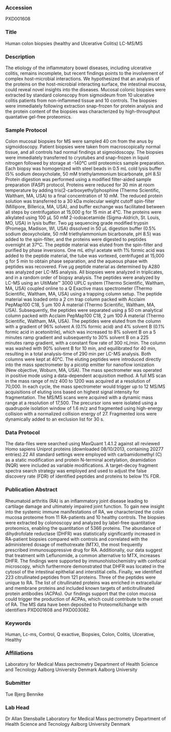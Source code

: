 ### Accession
PXD001608

### Title
Human colon biopsies (healthy and Ulcerative Colitis) LC-MS/MS

### Description
The etiology of the inflammatory bowel diseases, including ulcerative colitis, remains incomplete, but recent findings points to the involvement of complex host-microbial interactions. We hypothesized that an analysis of the proteins on the host-microbial interacting surface, the intestinal mucosa, could reveal novel insights into the diseases. Mucosal colonic biopsies were extracted by standard colonscopy from sigmoideum from 10 ulcerative colitis patients from non-inflammed tissue and 10 controls. The biopsies were immediately following extraction snap-frozen for protein analysis and the protein content of the biopsies was characterized by high-throughput quantative gel-free proteomics.

### Sample Protocol
Colon mucosal biopsies for MS were sampled 40 cm from the anus by sigmoidoscopy. Patient biopsies were taken from macroscopically normal tissue, and all controls had normal findings at sigmoidoscopy. The biopsies were immediately transferred to cryotubes and snap-frozen in liquid nitrogen followed by storage at -140°C until proteomics sample preparation. Each biopsy was homogenized with steel beads in 0.5 mL cold lysis buffer (5% sodium deoxycholate, 50 mM triethylammonium bicarbonate, pH 8.5) Protein digestion was performed using a modified filter-aided sample preparation (FASP) protocol, Proteins were reduced for 30 min at room temperature by adding tris(2-carboxyethyl)phosphine (Thermo Scientific, Waltham, MA, USA) to a final concentration of 10 mM. The reduced protein solution was transferred to a 30 kDa molecular weight cutoff spin-filter (Millipore, Billerica, MA, USA), and buffer exchange was facilitated between all steps by centrifugation at 15,000 g for 15 min at 4°C. The proteins were alkylated using 100 µL 50 mM 2-iodoacetamide (Sigma-Aldrich, St. Louis, MO, USA) in lysis buffer.  Two µg sequencing grade modified trypsin (Promega, Madison, WI, USA) dissolved in 50 µL digestion buffer (0.5% sodium deoxycholate, 50 mM triethylammonium bicarbonate, pH 8.5) was added to the spin-filter, and the proteins were digested to peptides overnight at 37°C.  The peptide material was eluted from the spin-filter and purified by phase inversions. One mL ethyl acetate with 1% formic acid was added to the peptide material, the tube was vortexed, centrifuged at 15,000 g for 5 min to obtain phase separation, and the aqueous phase with peptides was recovered. Five µg peptide material as determined by A280 was analyzed per LC-MS analysis. All biopsies were analyzed in triplicates, and in a random order of biopsy analysis. The peptides were analyzed by LC-MS using an UltiMate™ 3000 UPLC system (Thermo Scientific, Waltham, MA, USA) coupled online to a Q Exactive mass spectrometer (Thermo Scientific, Waltham, MA, USA) using a trapping column setup. The peptide material was loaded onto a 2 cm trap column packed with Acclaim PepMap100 C18, 5 µm 100 Å material (Thermo Scientific, Waltham, MA, USA). Subsequently, the peptides were separated using a 50 cm analytical column packed with Acclaim PepMap100 C18, 2 µm 100 Å material (Thermo Scientific, Waltham, MA, USA). The peptides were eluted from the column with a gradient of 96% solvent A (0.1% formic acid) and 4% solvent B (0.1% formic acid in acetonitrile), which was increased to 8% solvent B on a 5 minutes ramp gradient and subsequently to 30% solvent B on a 225 minutes ramp gradient, with a constant flow rate of 300 nL/min. The column was washed with 90% solvent B for 10 min, and equilibrated for 40 min, resulting in a total analysis-time of 290 min per LC-MS analysis. Both columns were kept at 40°C. The eluting peptides were introduced directly into the mass spectrometer by a picotip emitter for nanoflow ionization (New objective, Woburn, MA, USA). The mass spectrometer was operated in positive mode using a data-dependent acquisition method. A full MS scan in the mass range of m/z 400 to 1200 was acquired at a resolution of 70,000. In each cycle, the mass spectrometer would trigger up to 12 MS/MS acquisitions of eluting ions based on highest signal intensity for fragmentation. The MS/MS scans were acquired with a dynamic mass range at a resolution of 17,500. The precursor ions were isolated using a quadrupole isolation window of 1.6 m/z and fragmented using high-energy collision with a normalized collision energy of 27. Fragmented ions were dynamically added to an exclusion list for 30 s.

### Data Protocol
The data-files were searched using MaxQuant 1.4.1.2 against all reviewed Homo sapiens Uniprot proteins (downloaded 08/10/2013, containing 20277 entries).22 All standard settings were employed with carbamidomethyl (C) as a static modification and protein N-terminal acetylation, deamidation (NQR) were included as variable modifications. A target-decoy fragment spectra search strategy was employed and used to adjust the false discovery rate (FDR) of identified peptides and proteins to below 1% FDR.

### Publication Abstract
Rheumatoid arthritis (RA) is an inflammatory joint disease leading to cartilage damage and ultimately impaired joint function. To gain new insight into the systemic immune manifestations of RA, we characterized the colon mucosa proteome from 11 RA-patients and 10 healthy controls. The biopsies were extracted by colonoscopy and analyzed by label-free quantitative proteomics, enabling the quantitation of 5366 proteins. The abundance of dihydrofolate reductase (DHFR) was statistically significantly increased in RA-patient biopsies compared with controls and correlated with the administered dosage of methotrexate (MTX), the most frequently prescribed immunosuppressive drug for RA. Additionally, our data suggest that treatment with Leflunomide, a common alternative to MTX, increases DHFR. The findings were supported by immunohistochemistry with confocal microscopy, which furthermore demonstrated that DHFR was located in the cytosol of the intestinal epithelial and interstitial cells. Finally, we identified 223 citrullinated peptides from 121 proteins. Three of the peptides were unique to RA. The list of citrullinated proteins was enriched in extracellular and membrane proteins and included known targets of anticitrullinated protein antibodies (ACPAs). Our findings support that the colon mucosa could trigger the production of ACPAs, which could contribute to the onset of RA. The MS data have been deposited to ProteomeXchange with identifiers PXD001608 and PXD003082.

### Keywords
Human, Lc-ms, Control, Q exactive, Biopsies, Colon, Colitis, Ulcerative, Healthy

### Affiliations
Laboratory for Medical Mass pectrometry Department of Health Science and Tecnology Aalborg University Denmark
Aalborg University

### Submitter
Tue Bjerg Bennike

### Lab Head
Dr Allan Stensballe
Laboratory for Medical Mass pectrometry Department of Health Science and Tecnology Aalborg University Denmark


